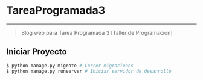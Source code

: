 # TareaProgramada3

---

> Blog web para Tarea Programada 3 [Taller de Programación]

## Iniciar Proyecto

```bash
$ python manage.py migrate # Correr migraciones
$ python manage.py runserver # Iniciar servidor de desarrollo
```
